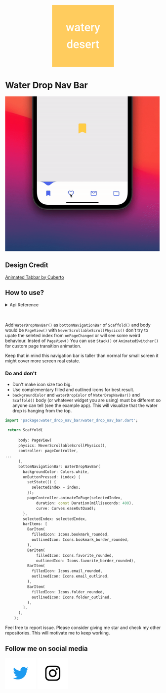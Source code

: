 
<p align="center">
<img src="https://raw.githubusercontent.com/watery-desert/assets/main/watery_desert_logo.png" height="200" alt="Water Drop Nav Bar" />
</p>

# Water Drop Nav Bar

<img src="https://raw.githubusercontent.com/watery-desert/assets/main/water_drop_nav_bar/demo_recording.gif"  width="500"/>

## Design Credit
[Animated Tabbar by Cuberto](https://dribbble.com/shots/14723171-Animated-Tabbar)

## How to use?

 <details> 
 <summary> Api Reference
 </summary>
<br></br>

barItems → `List<BarItem>`
- List of bar items shown horizontally, must not be more than 4 and less than 2.\
 *required*

onButtonPressed → `OnButtonPressCallback`
- Callback When individual barItem is pressed.\
 *required*


selectedIndex → `int`
- Current selected index of the bar item.\
 *required*

backgroundColor → `Color`
- Background Color of the bar.\
*optional [Colors.white]*

waterDropColor → `Color` 
- Color of water drop which is also the active icon color.\
*optional [Color(0xFF5B75F0)]* 

inactiveIconColor → `Color`
- Inactive icon color by default it will use water drop color.\
*optional [waterDropColor]*

iconSize → `double`
- Each active & inactive icon size, default value is 30 don't make it too big or small.\
*optional [30]* 

</details> 
<br></br>

Add `WaterDropNavBar()` as `bottomNavigationBar` of `Scaffold()` and body would be `PageView()` with `NeverScrollableScrollPhysics()` don't try to upate the seleted index from `onPageChanged` or will see some weird behaviour. Insted of `PageView()` You can use `Stack()` or `AnimatedSwitcher()` for custom page transition animation. 

Keep that in mind this navigation bar is taller than normal for small screen it might cover more screen real estate.

### **Do and don't**
 - Don't make icon size too big.
 - Use complementary filled and outlined icons for best result.
 - `backgroundColor` and `waterDropColor` of `WaterDropNavBar()` and `Scaffold()` body (or whatever widget you are using) must be different so anyone can tell (see the example app). This will visualize that the water drop is hanging from the top.

 ```dart 
 import 'package:water_drop_nav_bar/water_drop_nav_bar.dart';
 ```

```dart
 return Scaffold(
     
      body: PageView(
      physics: NeverScrollableScrollPhysics(),       
      controller: pageController,
...
      ),
      bottomNavigationBar: WaterDropNavBar(
        backgroundColor: Colors.white,
        onButtonPressed: (index) {
          setState(() {
            selectedIndex = index;
          });
          pageController.animateToPage(selectedIndex,
              duration: const Duration(milliseconds: 400),
              curve: Curves.easeOutQuad);
        },
        selectedIndex: selectedIndex,
        barItems: [
          BarItem(
            filledIcon: Icons.bookmark_rounded,
            outlinedIcon: Icons.bookmark_border_rounded,
          ),
          BarItem(
              filledIcon: Icons.favorite_rounded,
              outlinedIcon: Icons.favorite_border_rounded),
          BarItem(
            filledIcon: Icons.email_rounded,
            outlinedIcon: Icons.email_outlined,
          ),
          BarItem(
            filledIcon: Icons.folder_rounded,
            outlinedIcon: Icons.folder_outlined,
          ),
        ],
      ),
    );
```

Feel free to report issue. Please consider giving me star and check my other repositories. This will motivate me to keep working.

## Follow me on social media

[![alt text][1.1]][1]
[![alt text][2.1]][2]

[1.1]: https://github.com/watery-desert/assets/blob/main/social_logo/twitter.png?raw=true

[2.1]: https://github.com/watery-desert/assets/blob/main/social_logo/instagram.png?raw=true

[1]: https://twitter.com/watery_desert
[2]: https://www.instagram.com/watery_desert/